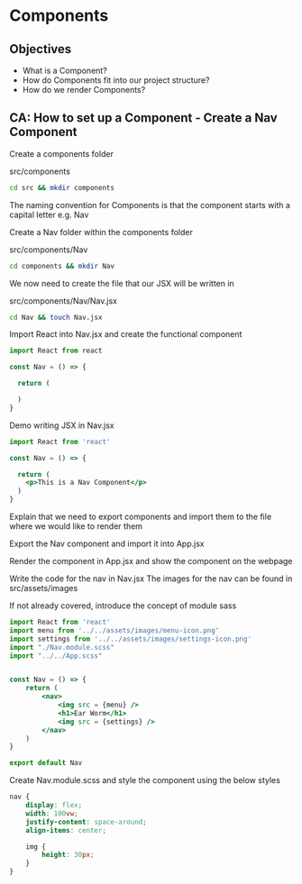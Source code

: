 # Components

## Objectives

- What is a Component?
- How do Components fit into our project structure?
- How do we render Components?

## CA: How to set up a Component - Create a Nav Component

Create a components folder 

src/components

```bash
cd src && mkdir components
```
The naming convention for Components is that the component starts with a capital letter e.g. Nav

Create a Nav folder within the components folder

src/components/Nav

```bash
cd components && mkdir Nav
```
We now need to create the file that our JSX will be written in

src/components/Nav/Nav.jsx

```bash
cd Nav && touch Nav.jsx
```
Import React into Nav.jsx and create the functional component

```jsx
import React from react

const Nav = () => {

  return (

  )
}
```
Demo writing JSX in Nav.jsx
 
```jsx
import React from 'react'

const Nav = () => {

  return (
    <p>This is a Nav Component</p>
  )
}
```

Explain that we need to export components and import them to the file where we would like to render them

Export the Nav component and import it into App.jsx

Render the component in App.jsx and show the component on the webpage

Write the code for the nav in Nav.jsx
The images for the nav can be found in src/assets/images

If not already covered, introduce the concept of module sass

```jsx
import React from 'react'
import menu from '../../assets/images/menu-icon.png'
import settings from '../../assets/images/settings-icon.png'
import "./Nav.module.scss"
import "../../App.scss"


const Nav = () => {
    return (
        <nav>
            <img src = {menu} />
            <h1>Ear Worm</h1>
            <img src = {settings} />   
        </nav>
    )
}

export default Nav
```

Create Nav.module.scss and style the component using the below styles

```scss
nav {
    display: flex;
    width: 100vw;
    justify-content: space-around;
    align-items: center;

    img {
        height: 30px;
    }
}
```